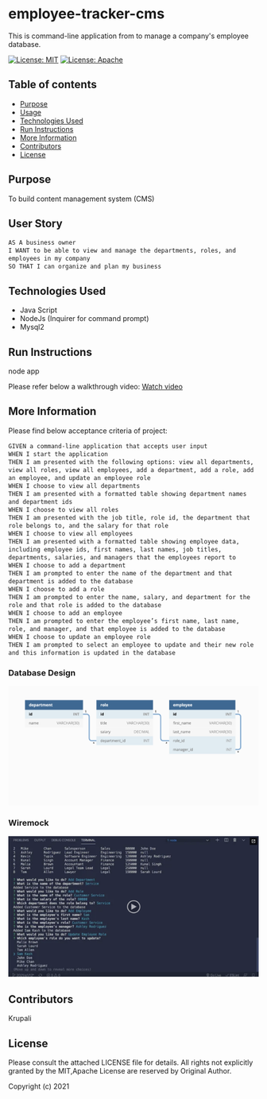 # employee-tracker-cms

This is command-line application from to manage a company's employee database.

[![License: MIT](https://img.shields.io/badge/License-MIT-yellow.svg)](https://opensource.org/licenses/MIT)  [![License: Apache](https://img.shields.io/badge/License-Apache-yellow.svg)](https://opensource.org/licenses/Apache) 

## Table of contents
* [Purpose](#purpose)
* [Usage](#user-story)
* [Technologies Used](#technologies-used)
* [Run Instructions](#run-instructions)
* [More Information](#more-information)
* [Contributors](#contributors)
* [License](#license)

## Purpose
To build content management system (CMS)

## User Story
    AS A business owner
    I WANT to be able to view and manage the departments, roles, and employees in my company
    SO THAT I can organize and plan my business

## Technologies Used
- Java Script
- NodeJs (Inquirer for command prompt)
- Mysql2


## Run Instructions
node app

Please refer below a walkthrough video:
 [Watch video](./Assets//EmployeeTracker.mp4)

  ## More Information
  Please find below acceptance criteria of project:

    GIVEN a command-line application that accepts user input
    WHEN I start the application
    THEN I am presented with the following options: view all departments, view all roles, view all employees, add a department, add a role, add an employee, and update an employee role
    WHEN I choose to view all departments
    THEN I am presented with a formatted table showing department names and department ids
    WHEN I choose to view all roles
    THEN I am presented with the job title, role id, the department that role belongs to, and the salary for that role
    WHEN I choose to view all employees
    THEN I am presented with a formatted table showing employee data, including employee ids, first names, last names, job titles, departments, salaries, and managers that the employees report to
    WHEN I choose to add a department
    THEN I am prompted to enter the name of the department and that department is added to the database
    WHEN I choose to add a role
    THEN I am prompted to enter the name, salary, and department for the role and that role is added to the database
    WHEN I choose to add an employee
    THEN I am prompted to enter the employee’s first name, last name, role, and manager, and that employee is added to the database
    WHEN I choose to update an employee role
    THEN I am prompted to select an employee to update and their new role and this information is updated in the database


### Database Design
![Database](./Images/database-design.png)

### Wiremock
![Wiremock](./Images/wiremock.png)

## Contributors
Krupali

## License
Please consult the attached LICENSE file for details. All rights not explicitly granted by the MIT,Apache License are reserved by Original Author.    

Copyright (c) 2021